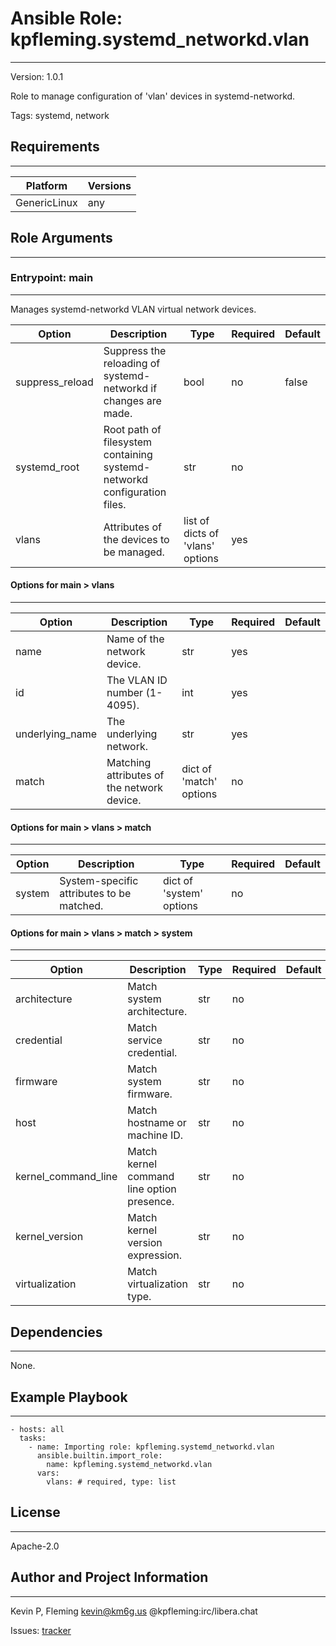 <!-- BEGIN_ANSIBLE_DOCS -->
# Ansible Role: kpfleming.systemd_networkd.vlan
---
Version: 1.0.1

Role to manage configuration of 'vlan' devices in systemd-networkd.

Tags: systemd, network

## Requirements
---
| Platform | Versions |
| -------- | -------- |
| GenericLinux | any |

## Role Arguments
---
### Entrypoint: main
---
Manages systemd-networkd VLAN virtual network devices.

|Option|Description|Type|Required|Default|
|---|---|---|---|---|
| suppress_reload | Suppress the reloading of systemd-networkd if changes are made. | bool | no | false |
| systemd_root | Root path of filesystem containing systemd-networkd configuration files. | str | no |  |
| vlans | Attributes of the devices to be managed. | list of dicts of 'vlans' options | yes |  |

#### Options for main > vlans
---
|Option|Description|Type|Required|Default|
|---|---|---|---|---|
| name | Name of the network device. | str | yes |  |
| id | The VLAN ID number (1-4095). | int | yes |  |
| underlying_name | The underlying network. | str | yes |  |
| match | Matching attributes of the network device. | dict of 'match' options | no |  |

#### Options for main > vlans > match
---
|Option|Description|Type|Required|Default|
|---|---|---|---|---|
| system | System-specific attributes to be matched. | dict of 'system' options | no |  |

#### Options for main > vlans > match > system
---
|Option|Description|Type|Required|Default|
|---|---|---|---|---|
| architecture | Match system architecture. | str | no |  |
| credential | Match service credential. | str | no |  |
| firmware | Match system firmware. | str | no |  |
| host | Match hostname or machine ID. | str | no |  |
| kernel_command_line | Match kernel command line option presence. | str | no |  |
| kernel_version | Match kernel version expression. | str | no |  |
| virtualization | Match virtualization type. | str | no |  |


## Dependencies
---
None.

## Example Playbook
---
```
- hosts: all
  tasks:
    - name: Importing role: kpfleming.systemd_networkd.vlan
      ansible.builtin.import_role:
        name: kpfleming.systemd_networkd.vlan
      vars:
        vlans: # required, type: list
```

## License
---
Apache-2.0

## Author and Project Information
---
Kevin P, Fleming <kevin@km6g.us> @kpfleming:irc/libera.chat

Issues: [tracker](https://github.com/kpfleming/ansible-systemd-networkd/issues)
<!-- END_ANSIBLE_DOCS -->
